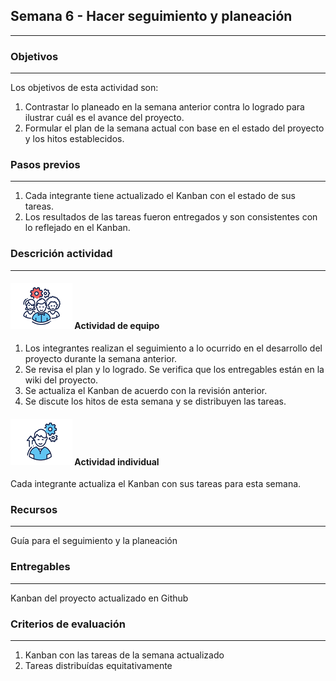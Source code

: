 ## Semana 6 - Hacer seguimiento y planeación

---

### Objetivos

---

Los objetivos de esta actividad son:

1. Contrastar lo planeado en la semana anterior contra lo logrado para ilustrar cuál es el avance del proyecto.
2. Formular el plan de la semana actual con base en el estado del proyecto y los hitos establecidos.

### Pasos previos

---

1. Cada integrante tiene actualizado el Kanban con el estado de sus tareas.
2. Los resultados de las tareas fueron entregados y son consistentes con lo reflejado en el Kanban.

### Descrición actividad

---

#### ![](./../../assets/images/grupo.png) Actividad de equipo

1. Los integrantes realizan el seguimiento a lo ocurrido en el desarrollo del proyecto durante la semana anterior.
2. Se revisa el plan y lo logrado. Se verifica que los entregables están en la wiki del proyecto.
3. Se actualiza el Kanban de acuerdo con la revisión anterior.
4. Se discute los hitos de esta semana y se distribuyen las tareas.

#### ![](./../../assets/images/individuo.png) Actividad individual

Cada integrante actualiza el Kanban con sus tareas para esta semana.

### Recursos

---

Guía para el seguimiento y la planeación

### Entregables

---

Kanban del proyecto actualizado en Github

### Criterios de evaluación

---

1. Kanban con las tareas de la semana actualizado
2. Tareas distribuídas equitativamente
